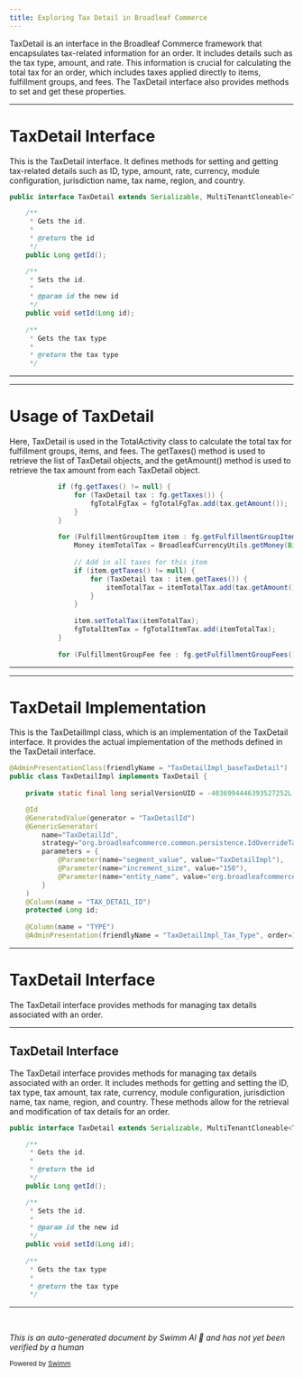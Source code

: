 ```yaml
---
title: Exploring Tax Detail in Broadleaf Commerce
---
```

TaxDetail is an interface in the Broadleaf Commerce framework that encapsulates tax-related information for an order. It includes details such as the tax type, amount, and rate. This information is crucial for calculating the total tax for an order, which includes taxes applied directly to items, fulfillment groups, and fees. The TaxDetail interface also provides methods to set and get these properties.

<SwmSnippet path="/core/broadleaf-framework/src/main/java/org/broadleafcommerce/core/order/domain/TaxDetail.java" line="33">

---

# TaxDetail Interface

This is the TaxDetail interface. It defines methods for setting and getting tax-related details such as ID, type, amount, rate, currency, module configuration, jurisdiction name, tax name, region, and country.

```java
public interface TaxDetail extends Serializable, MultiTenantCloneable<TaxDetail> {

    /**
     * Gets the id.
     * 
     * @return the id
     */
    public Long getId();

    /**
     * Sets the id.
     * 
     * @param id the new id
     */
    public void setId(Long id);
    
    /**
     * Gets the tax type
     * 
     * @return the tax type
     */
```

---

</SwmSnippet>

<SwmSnippet path="/core/broadleaf-framework/src/main/java/org/broadleafcommerce/core/pricing/service/workflow/TotalActivity.java" line="129">

---

# Usage of TaxDetail

Here, TaxDetail is used in the TotalActivity class to calculate the total tax for fulfillment groups, items, and fees. The getTaxes() method is used to retrieve the list of TaxDetail objects, and the getAmount() method is used to retrieve the tax amount from each TaxDetail object.

```java
            if (fg.getTaxes() != null) {
                for (TaxDetail tax : fg.getTaxes()) {
                    fgTotalFgTax = fgTotalFgTax.add(tax.getAmount());
                }
            }
            
            for (FulfillmentGroupItem item : fg.getFulfillmentGroupItems()) {
                Money itemTotalTax = BroadleafCurrencyUtils.getMoney(BigDecimal.ZERO, order.getCurrency());
                
                // Add in all taxes for this item
                if (item.getTaxes() != null) {
                    for (TaxDetail tax : item.getTaxes()) {
                        itemTotalTax = itemTotalTax.add(tax.getAmount());
                    }
                }
                
                item.setTotalTax(itemTotalTax);
                fgTotalItemTax = fgTotalItemTax.add(itemTotalTax);
            }
            
            for (FulfillmentGroupFee fee : fg.getFulfillmentGroupFees()) {
```

---

</SwmSnippet>

<SwmSnippet path="/core/broadleaf-framework/src/main/java/org/broadleafcommerce/core/order/domain/TaxDetailImpl.java" line="51">

---

# TaxDetail Implementation

This is the TaxDetailImpl class, which is an implementation of the TaxDetail interface. It provides the actual implementation of the methods defined in the TaxDetail interface.

```java
@AdminPresentationClass(friendlyName = "TaxDetailImpl_baseTaxDetail")
public class TaxDetailImpl implements TaxDetail {
    
    private static final long serialVersionUID = -4036994446393527252L;

    @Id
    @GeneratedValue(generator = "TaxDetailId")
    @GenericGenerator(
        name="TaxDetailId",
        strategy="org.broadleafcommerce.common.persistence.IdOverrideTableGenerator",
        parameters = {
            @Parameter(name="segment_value", value="TaxDetailImpl"),
            @Parameter(name="increment_size", value="150"),
            @Parameter(name="entity_name", value="org.broadleafcommerce.core.catalog.domain.TaxDetailImpl")
        }
    )
    @Column(name = "TAX_DETAIL_ID")
    protected Long id;
    
    @Column(name = "TYPE")
    @AdminPresentation(friendlyName = "TaxDetailImpl_Tax_Type", order=1, group = "TaxDetailImpl_Tax_Detail")
```

---

</SwmSnippet>

# TaxDetail Interface

The TaxDetail interface provides methods for managing tax details associated with an order.

<SwmSnippet path="/core/broadleaf-framework/src/main/java/org/broadleafcommerce/core/order/domain/TaxDetail.java" line="33">

---

## TaxDetail Interface

The TaxDetail interface provides methods for managing tax details associated with an order. It includes methods for getting and setting the ID, tax type, tax amount, tax rate, currency, module configuration, jurisdiction name, tax name, region, and country. These methods allow for the retrieval and modification of tax details for an order.

```java
public interface TaxDetail extends Serializable, MultiTenantCloneable<TaxDetail> {

    /**
     * Gets the id.
     * 
     * @return the id
     */
    public Long getId();

    /**
     * Sets the id.
     * 
     * @param id the new id
     */
    public void setId(Long id);
    
    /**
     * Gets the tax type
     * 
     * @return the tax type
     */
```

---

</SwmSnippet>

&nbsp;

*This is an auto-generated document by Swimm AI 🌊 and has not yet been verified by a human*

<SwmMeta version="3.0.0" repo-id="Z2l0aHViJTNBJTNBQnJvYWRsZWFmQ29tbWVyY2UtZGVtbyUzQSUzQWdpbGFkbmF2b3Q=" repo-name="BroadleafCommerce-demo" doc-type="overview"><sup>Powered by [Swimm](/)</sup></SwmMeta>

